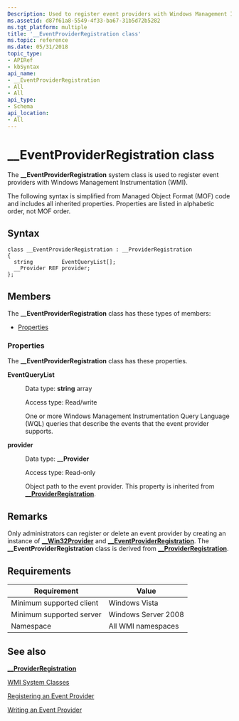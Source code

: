 ```yaml
---
Description: Used to register event providers with Windows Management Instrumentation (WMI).
ms.assetid: d87f61a8-5549-4f33-ba67-31b5d72b5282
ms.tgt_platform: multiple
title: '__EventProviderRegistration class'
ms.topic: reference
ms.date: 05/31/2018
topic_type: 
- APIRef
- kbSyntax
api_name: 
- __EventProviderRegistration
- All
- All
api_type: 
- Schema
api_location: 
- All
---
```


# \_\_EventProviderRegistration class

The **\_\_EventProviderRegistration** system class is used to register event providers with Windows Management Instrumentation (WMI).

The following syntax is simplified from Managed Object Format (MOF) code and includes all inherited properties. Properties are listed in alphabetic order, not MOF order.

## Syntax

``` syntax
class __EventProviderRegistration : __ProviderRegistration
{
  string         EventQueryList[];
  __Provider REF provider;
};
```

## Members

The **\_\_EventProviderRegistration** class has these types of members:

-   [Properties](#properties)

### Properties

The **\_\_EventProviderRegistration** class has these properties.

<dl> <dt>

**EventQueryList**
</dt> <dd> <dl> <dt>

Data type: **string** array
</dt> <dt>

Access type: Read/write
</dt> </dl>

One or more Windows Management Instrumentation Query Language (WQL) queries that describe the events that the event provider supports.

</dd> <dt>

**provider**
</dt> <dd> <dl> <dt>

Data type: **\_\_Provider**
</dt> <dt>

Access type: Read-only
</dt> </dl>

Object path to the event provider. This property is inherited from [**\_\_ProviderRegistration**](--providerregistration.md).

</dd> </dl>

## Remarks

Only administrators can register or delete an event provider by creating an instance of [**\_\_Win32Provider**](--win32provider.md) and [**\_\_EventProviderRegistration**](--eventconsumerproviderregistration.md). The **\_\_EventProviderRegistration** class is derived from [**\_\_ProviderRegistration**](--providerregistration.md).

## Requirements



| Requirement | Value |
|-------------------------------------|--------------------------------|
| Minimum supported client<br/> | Windows Vista<br/>       |
| Minimum supported server<br/> | Windows Server 2008<br/> |
| Namespace<br/>                | All WMI namespaces<br/>  |



## See also

<dl> <dt>

[**\_\_ProviderRegistration**](/windows/desktop/WmiSdk/--providerregistration)
</dt> <dt>

[WMI System Classes](wmi-system-classes.md)
</dt> <dt>

[Registering an Event Provider](registering-an-event-provider.md)
</dt> <dt>

[Writing an Event Provider](writing-an-event-provider.md)
</dt> </dl>

 

